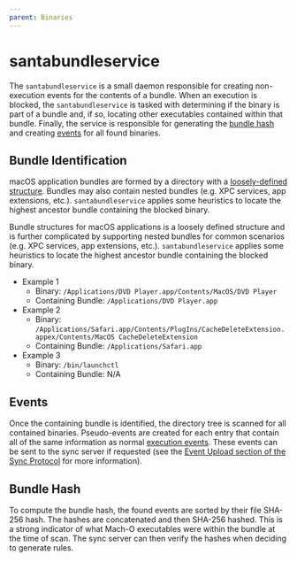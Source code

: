 ```yaml
---
parent: Binaries
---
```


# santabundleservice

The `santabundleservice` is a small daemon responsible for creating
non-execution events for the contents of a bundle. When an execution is blocked,
the `santabundleservice` is tasked with determining if the binary is part of a
bundle and, if so, locating other executables contained within that bundle.
Finally, the service is responsible for generating the
[bundle hash](#bundle-hash) and creating [events](#events) for all found
binaries.

## Bundle Identification

macOS application bundles are formed by a directory with a
[loosely-defined structure](https://developer.apple.com/library/archive/documentation/CoreFoundation/Conceptual/CFBundles/BundleTypes/BundleTypes.html).
Bundles may also contain nested bundles (e.g. XPC services, app extensions,
etc.). `santabundleservice` applies some heuristics to locate the highest
ancestor bundle containing the blocked binary.

Bundle structures for macOS applications is a loosely defined structure and is
further complicated by supporting nested bundles for common scenarios (e.g. XPC
services, app extensions, etc.). `santabundleservice` applies some heuristics to
locate the highest ancestor bundle containing the blocked binary.

*   Example 1
    *   Binary: `/Applications/DVD Player.app/Contents/MacOS/DVD Player`
    *   Containing Bundle: `/Applications/DVD Player.app`
*   Example 2
    *   Binary:
        `/Applications/Safari.app/Contents/PlugIns/CacheDeleteExtension.appex/Contents/MacOS
        CacheDeleteExtension`
    *   Containing Bundle: `/Applications/Safari.app`
*   Example 3
    *   Binary: `/bin/launchctl`
    *   Containing Bundle: N/A

## Events

Once the containing bundle is identified, the directory tree is scanned for all
contained binaries. Pseudo-events are created for each entry that contain all of
the same information as normal [execution events](../concepts/events.md). These
events can be sent to the sync server if requested (see the
[Event Upload section of the Sync Protocol](../development/sync-protocol.md#eventupload-response)
for more information).

## Bundle Hash

To compute the bundle hash, the found events are sorted by their file SHA-256
hash. The hashes are concatenated and then SHA-256 hashed. This is a strong
indicator of what Mach-O executables were within the bundle at the time of scan.
The sync server can then verify the hashes when deciding to generate rules.
